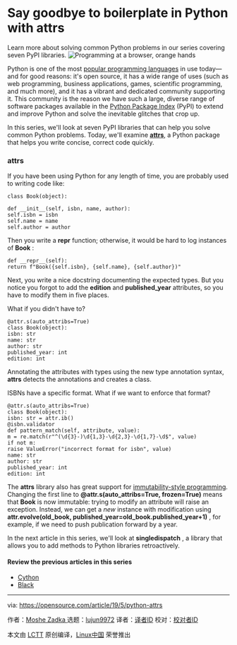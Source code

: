 [#]: collector: (lujun9972)
[#]: translator: (geekpi)
[#]: reviewer: ( )
[#]: publisher: ( )
[#]: url: ( )
[#]: subject: (Say goodbye to boilerplate in Python with attrs)
[#]: via: (https://opensource.com/article/19/5/python-attrs)
[#]: author: (Moshe Zadka  https://opensource.com/users/moshez/users/moshez)

Say goodbye to boilerplate in Python with attrs
======
Learn more about solving common Python problems in our series covering
seven PyPI libraries.
![Programming at a browser, orange hands][1]

Python is one of the most [popular programming languages][2] in use today—and for good reasons: it's open source, it has a wide range of uses (such as web programming, business applications, games, scientific programming, and much more), and it has a vibrant and dedicated community supporting it. This community is the reason we have such a large, diverse range of software packages available in the [Python Package Index][3] (PyPI) to extend and improve Python and solve the inevitable glitches that crop up.

In this series, we'll look at seven PyPI libraries that can help you solve common Python problems. Today, we'll examine [**attrs**][4], a Python package that helps you write concise, correct code quickly.

### attrs

If you have been using Python for any length of time, you are probably used to writing code like:


```
class Book(object):

def __init__(self, isbn, name, author):
self.isbn = isbn
self.name = name
self.author = author
```

Then you write a **__repr__** function; otherwise, it would be hard to log instances of **Book** :


```
def __repr__(self):
return f"Book({self.isbn}, {self.name}, {self.author})"
```

Next, you write a nice docstring documenting the expected types. But you notice you forgot to add the **edition** and **published_year** attributes, so you have to modify them in five places.

What if you didn't have to?


```
@attr.s(auto_attribs=True)
class Book(object):
isbn: str
name: str
author: str
published_year: int
edition: int
```

Annotating the attributes with types using the new type annotation syntax, **attrs** detects the annotations and creates a class.

ISBNs have a specific format. What if we want to enforce that format?


```
@attr.s(auto_attribs=True)
class Book(object):
isbn: str = attr.ib()
@isbn.validator
def pattern_match(self, attribute, value):
m = re.match(r"^(\d{3}-)\d{1,3}-\d{2,3}-\d{1,7}-\d$", value)
if not m:
raise ValueError("incorrect format for isbn", value)
name: str
author: str
published_year: int
edition: int
```

The **attrs** library also has great support for [immutability-style programming][5]. Changing the first line to **@attr.s(auto_attribs=True, frozen=True)** means that **Book** is now immutable: trying to modify an attribute will raise an exception. Instead, we can get a _new_ instance with modification using **attr.evolve(old_book, published_year=old_book.published_year+1)** , for example, if we need to push publication forward by a year.

In the next article in this series, we'll look at **singledispatch** , a library that allows you to add methods to Python libraries retroactively.

#### Review the previous articles in this series

  * [Cython][6]
  * [Black][7]



--------------------------------------------------------------------------------

via: https://opensource.com/article/19/5/python-attrs

作者：[Moshe Zadka ][a]
选题：[lujun9972][b]
译者：[译者ID](https://github.com/译者ID)
校对：[校对者ID](https://github.com/校对者ID)

本文由 [LCTT](https://github.com/LCTT/TranslateProject) 原创编译，[Linux中国](https://linux.cn/) 荣誉推出

[a]: https://opensource.com/users/moshez/users/moshez
[b]: https://github.com/lujun9972
[1]: https://opensource.com/sites/default/files/styles/image-full-size/public/lead-images/programming_code_keyboard_orange_hands.png?itok=G6tJ_64Y (Programming at a browser, orange hands)
[2]: https://opensource.com/article/18/5/numbers-python-community-trends
[3]: https://pypi.org/
[4]: https://pypi.org/project/attrs/
[5]: https://opensource.com/article/18/10/functional-programming-python-immutable-data-structures
[6]: https://opensource.com/article/19/4/7-python-problems-solved-cython
[7]: https://opensource.com/article/19/4/python-problems-solved-black

